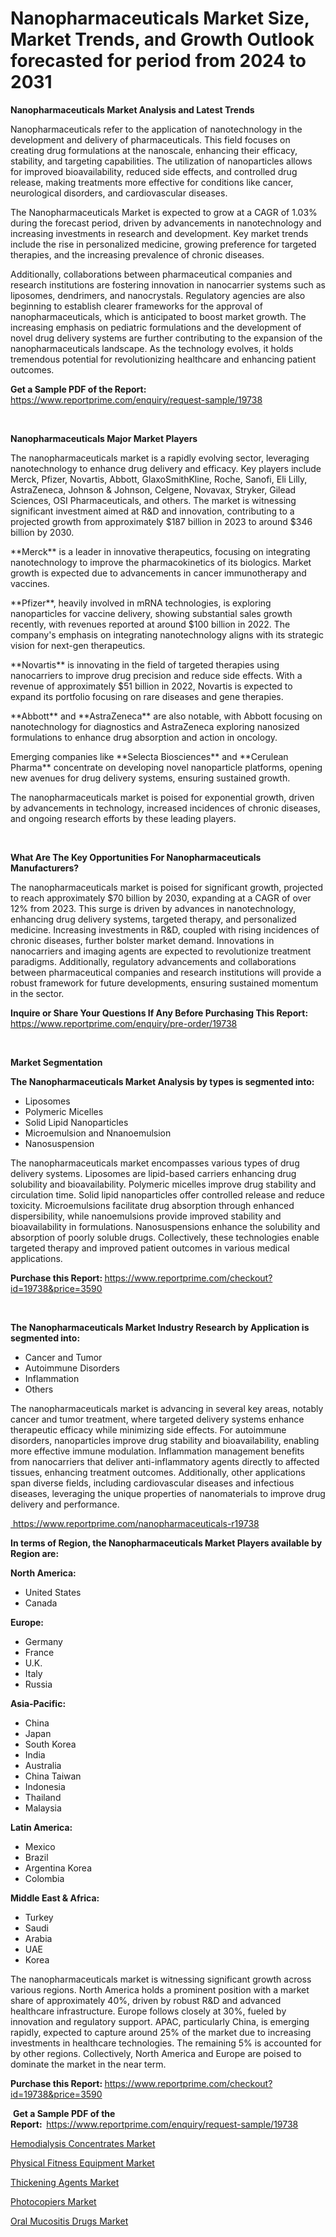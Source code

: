 <p><h1>Nanopharmaceuticals Market Size, Market Trends, and Growth Outlook forecasted for period from 2024 to 2031</h1></p><p><strong>Nanopharmaceuticals Market Analysis and Latest Trends</strong></p>
<p><p>Nanopharmaceuticals refer to the application of nanotechnology in the development and delivery of pharmaceuticals. This field focuses on creating drug formulations at the nanoscale, enhancing their efficacy, stability, and targeting capabilities. The utilization of nanoparticles allows for improved bioavailability, reduced side effects, and controlled drug release, making treatments more effective for conditions like cancer, neurological disorders, and cardiovascular diseases.</p><p>The Nanopharmaceuticals Market is expected to grow at a CAGR of 1.03% during the forecast period, driven by advancements in nanotechnology and increasing investments in research and development. Key market trends include the rise in personalized medicine, growing preference for targeted therapies, and the increasing prevalence of chronic diseases. </p><p>Additionally, collaborations between pharmaceutical companies and research institutions are fostering innovation in nanocarrier systems such as liposomes, dendrimers, and nanocrystals. Regulatory agencies are also beginning to establish clearer frameworks for the approval of nanopharmaceuticals, which is anticipated to boost market growth. The increasing emphasis on pediatric formulations and the development of novel drug delivery systems are further contributing to the expansion of the nanopharmaceuticals landscape. As the technology evolves, it holds tremendous potential for revolutionizing healthcare and enhancing patient outcomes.</p></p>
<p><strong>Get a Sample PDF of the Report:&nbsp;</strong> <a href="https://www.reportprime.com/enquiry/request-sample/19738?utm_campaign=1094&utm_medium=2&utm_source=Github&utm_content=ia&utm_term=02122024&utm_id=nanopharmaceuticals">https://www.reportprime.com/enquiry/request-sample/19738</a></p>
<p>&nbsp;</p>
<p><strong>Nanopharmaceuticals Major Market Players</strong></p>
<p><p>The nanopharmaceuticals market is a rapidly evolving sector, leveraging nanotechnology to enhance drug delivery and efficacy. Key players include Merck, Pfizer, Novartis, Abbott, GlaxoSmithKline, Roche, Sanofi, Eli Lilly, AstraZeneca, Johnson & Johnson, Celgene, Novavax, Stryker, Gilead Sciences, OSI Pharmaceuticals, and others. The market is witnessing significant investment aimed at R&D and innovation, contributing to a projected growth from approximately $187 billion in 2023 to around $346 billion by 2030.</p><p>**Merck** is a leader in innovative therapeutics, focusing on integrating nanotechnology to improve the pharmacokinetics of its biologics. Market growth is expected due to advancements in cancer immunotherapy and vaccines.</p><p>**Pfizer**, heavily involved in mRNA technologies, is exploring nanoparticles for vaccine delivery, showing substantial sales growth recently, with revenues reported at around $100 billion in 2022. The company's emphasis on integrating nanotechnology aligns with its strategic vision for next-gen therapeutics.</p><p>**Novartis** is innovating in the field of targeted therapies using nanocarriers to improve drug precision and reduce side effects. With a revenue of approximately $51 billion in 2022, Novartis is expected to expand its portfolio focusing on rare diseases and gene therapies.</p><p>**Abbott** and **AstraZeneca** are also notable, with Abbott focusing on nanotechnology for diagnostics and AstraZeneca exploring nanosized formulations to enhance drug absorption and action in oncology.</p><p>Emerging companies like **Selecta Biosciences** and **Cerulean Pharma** concentrate on developing novel nanoparticle platforms, opening new avenues for drug delivery systems, ensuring sustained growth.</p><p>The nanopharmaceuticals market is poised for exponential growth, driven by advancements in technology, increased incidences of chronic diseases, and ongoing research efforts by these leading players.</p></p>
<p>&nbsp;</p>
<p><strong>What Are The Key Opportunities For Nanopharmaceuticals Manufacturers?</strong></p>
<p><p>The nanopharmaceuticals market is poised for significant growth, projected to reach approximately $70 billion by 2030, expanding at a CAGR of over 12% from 2023. This surge is driven by advances in nanotechnology, enhancing drug delivery systems, targeted therapy, and personalized medicine. Increasing investments in R&D, coupled with rising incidences of chronic diseases, further bolster market demand. Innovations in nanocarriers and imaging agents are expected to revolutionize treatment paradigms. Additionally, regulatory advancements and collaborations between pharmaceutical companies and research institutions will provide a robust framework for future developments, ensuring sustained momentum in the sector.</p></p>
<p><strong>Inquire or Share Your Questions If Any Before Purchasing This Report:</strong> <a href="https://www.reportprime.com/enquiry/pre-order/19738?utm_campaign=1094&utm_medium=2&utm_source=Github&utm_content=ia&utm_term=02122024&utm_id=nanopharmaceuticals">https://www.reportprime.com/enquiry/pre-order/19738</a></p>
<p>&nbsp;</p>
<p><strong>Market Segmentation</strong></p>
<p><strong>The Nanopharmaceuticals Market Analysis by types is segmented into:</strong></p>
<p><ul><li>Liposomes</li><li>Polymeric Micelles</li><li>Solid Lipid Nanoparticles</li><li>Microemulsion and Nnanoemulsion</li><li>Nanosuspension</li></ul></p>
<p><p>The nanopharmaceuticals market encompasses various types of drug delivery systems. Liposomes are lipid-based carriers enhancing drug solubility and bioavailability. Polymeric micelles improve drug stability and circulation time. Solid lipid nanoparticles offer controlled release and reduce toxicity. Microemulsions facilitate drug absorption through enhanced dispersibility, while nanoemulsions provide improved stability and bioavailability in formulations. Nanosuspensions enhance the solubility and absorption of poorly soluble drugs. Collectively, these technologies enable targeted therapy and improved patient outcomes in various medical applications.</p></p>
<p><strong>Purchase this Report:&nbsp;</strong><a href="https://www.reportprime.com/checkout?id=19738&price=3590&utm_campaign=1094&utm_medium=2&utm_source=Github&utm_content=ia&utm_term=02122024&utm_id=nanopharmaceuticals">https://www.reportprime.com/checkout?id=19738&price=3590</a></p>
<p>&nbsp;</p>
<p><strong>The Nanopharmaceuticals Market Industry Research by Application is segmented into:</strong></p>
<p><ul><li>Cancer and Tumor</li><li>Autoimmune Disorders</li><li>Inflammation</li><li>Others</li></ul></p>
<p><p>The nanopharmaceuticals market is advancing in several key areas, notably cancer and tumor treatment, where targeted delivery systems enhance therapeutic efficacy while minimizing side effects. For autoimmune disorders, nanoparticles improve drug stability and bioavailability, enabling more effective immune modulation. Inflammation management benefits from nanocarriers that deliver anti-inflammatory agents directly to affected tissues, enhancing treatment outcomes. Additionally, other applications span diverse fields, including cardiovascular diseases and infectious diseases, leveraging the unique properties of nanomaterials to improve drug delivery and performance.</p></p>
<p><a href="https://www.reportprime.com/nanopharmaceuticals-r19738?utm_campaign=1094&utm_medium=2&utm_source=Github&utm_content=ia&utm_term=02122024&utm_id=nanopharmaceuticals">&nbsp;https://www.reportprime.com/nanopharmaceuticals-r19738</a></p>
<p><strong>In terms of Region, the Nanopharmaceuticals Market Players available by Region are:</strong></p>
<p>
    <p> <strong> North America: </strong>
        <ul>
            <li>United States</li>
            <li>Canada</li>
        </ul>
        </p> 
    <p> <strong> Europe: </strong>
        <ul>
            <li>Germany</li>
            <li>France</li>
            <li>U.K.</li>
            <li>Italy</li>
            <li>Russia</li>
        </ul>
        </p> 
    <p> <strong> Asia-Pacific: </strong>
        <ul>
            <li>China</li>
            <li>Japan</li>
            <li>South Korea</li>
            <li>India</li>
            <li>Australia</li>
            <li>China Taiwan</li>
            <li>Indonesia</li>
            <li>Thailand</li>
            <li>Malaysia</li>
        </ul>
        </p> 
    <p> <strong> Latin America: </strong>
        <ul>
            <li>Mexico</li>
            <li>Brazil</li>
            <li>Argentina Korea</li>
            <li>Colombia</li>
        </ul>
        </p> 
    <p> <strong> Middle East & Africa: </strong>
        <ul>
            <li>Turkey</li>
            <li>Saudi</li>
            <li>Arabia</li>
            <li>UAE</li>
            <li>Korea</li>
        </ul>
    </p>
    </p>
<p><p>The nanopharmaceuticals market is witnessing significant growth across various regions. North America holds a prominent position with a market share of approximately 40%, driven by robust R&D and advanced healthcare infrastructure. Europe follows closely at 30%, fueled by innovation and regulatory support. APAC, particularly China, is emerging rapidly, expected to capture around 25% of the market due to increasing investments in healthcare technologies. The remaining 5% is accounted for by other regions. Collectively, North America and Europe are poised to dominate the market in the near term.</p></p>
<p><strong>Purchase this Report: </strong><a href="https://www.reportprime.com/checkout?id=19738&price=3590&utm_campaign=1094&utm_medium=2&utm_source=Github&utm_content=ia&utm_term=02122024&utm_id=nanopharmaceuticals">https://www.reportprime.com/checkout?id=19738&price=3590</a></p>
<p>&nbsp;<strong>Get a Sample PDF of the Report:&nbsp;&nbsp;</strong><a href="https://www.reportprime.com/enquiry/request-sample/19738?utm_campaign=1094&utm_medium=2&utm_source=Github&utm_content=ia&utm_term=02122024&utm_id=nanopharmaceuticals">https://www.reportprime.com/enquiry/request-sample/19738</a></p>
<p><strong></strong></p>
<p><p><a href="https://github.com/SamiaChowdhury801/Market-Research-Report-List-1/blob/main/hemodialysis-concentrates-market.md?utm_campaign=1094&utm_medium=2&utm_source=Github&utm_content=ia&utm_term=02122024&utm_id=nanopharmaceuticals">Hemodialysis Concentrates Market</a></p><p><a href="https://www.linkedin.com/pulse/physical-fitness-equipment-market-update-growth-goals-size-6wsrf?utm_campaign=1094&utm_medium=2&utm_source=Github&utm_content=ia&utm_term=02122024&utm_id=nanopharmaceuticals">Physical Fitness Equipment Market</a></p><p><a href="https://issuu.com/reportprime-2/docs/thickening-agents-market-size-2030.pptx?utm_campaign=1094&utm_medium=2&utm_source=Github&utm_content=ia&utm_term=02122024&utm_id=nanopharmaceuticals">Thickening Agents Market</a></p><p><a href="https://www.linkedin.com/pulse/photocopiers-markets-comprehensive-analysis-which-includes-eptsf?utm_campaign=1094&utm_medium=2&utm_source=Github&utm_content=ia&utm_term=02122024&utm_id=nanopharmaceuticals">Photocopiers Market</a></p><p><a href="https://github.com/LilianFaulkner65/Market-Research-Report-List-1/blob/main/oral-mucositis-drugs-market.md?utm_campaign=1094&utm_medium=2&utm_source=Github&utm_content=ia&utm_term=02122024&utm_id=nanopharmaceuticals">Oral Mucositis Drugs Market</a></p></p>